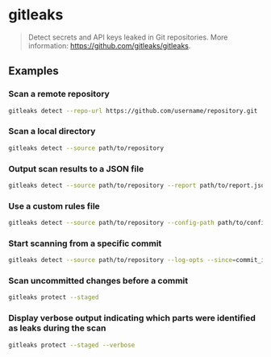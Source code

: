 # gitleaks

> Detect secrets and API keys leaked in Git repositories. More information: <https://github.com/gitleaks/gitleaks>.

## Examples

### Scan a remote repository

```bash
gitleaks detect --repo-url https://github.com/username/repository.git
```

### Scan a local directory

```bash
gitleaks detect --source path/to/repository
```

### Output scan results to a JSON file

```bash
gitleaks detect --source path/to/repository --report path/to/report.json
```

### Use a custom rules file

```bash
gitleaks detect --source path/to/repository --config-path path/to/config.toml
```

### Start scanning from a specific commit

```bash
gitleaks detect --source path/to/repository --log-opts --since=commit_id
```

### Scan uncommitted changes before a commit

```bash
gitleaks protect --staged
```

### Display verbose output indicating which parts were identified as leaks during the scan

```bash
gitleaks protect --staged --verbose
```
